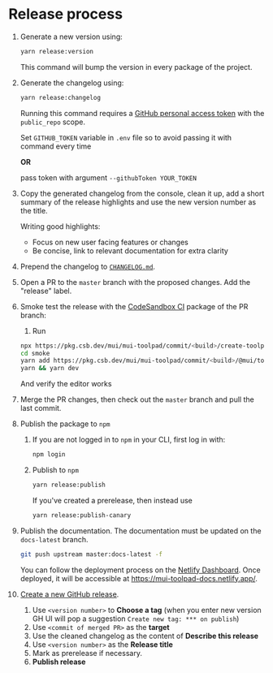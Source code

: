 # Release process

1. Generate a new version using:

   ```bash
   yarn release:version
   ```

   This command will bump the version in every package of the project.

1. Generate the changelog using:

   ```bash
   yarn release:changelog
   ```

   Running this command requires a [GitHub personal access token](https://docs.github.com/en/authentication/keeping-your-account-and-data-secure/creating-a-personal-access-token) with the `public_repo` scope.

   Set `GITHUB_TOKEN` variable in `.env` file so to avoid passing it with command every time

   **OR**

   pass token with argument `--githubToken YOUR_TOKEN`

1. Copy the generated changelog from the console, clean it up, add a short summary of the release highlights and use the new version number as the title.

   Writing good highlights:

   - Focus on new user facing features or changes
   - Be concise, link to relevant documentation for extra clarity

1. Prepend the changelog to [`CHANGELOG.md`](./CHANGELOG.md).

1. Open a PR to the `master` branch with the proposed changes. Add the "release" label.

1. Smoke test the release with the [CodeSandbox CI](https://ci.codesandbox.io/status/mui/mui-toolpad) package of the PR branch:

   1. Run

   ```bash
   npx https://pkg.csb.dev/mui/mui-toolpad/commit/<build>/create-toolpad-app smoke
   cd smoke
   yarn add https://pkg.csb.dev/mui/mui-toolpad/commit/<build>/@mui/toolpad -S
   yarn && yarn dev
   ```

   And verify the editor works

1. Merge the PR changes, then check out the `master` branch and pull the last commit.

1. Publish the package to `npm`

   1. If you are not logged in to `npm` in your CLI, first log in with:

      ```bash
      npm login
      ```

   1. Publish to `npm`

      ```bash
      yarn release:publish
      ```

      If you've created a prerelease, then instead use

      ```bash
      yarn release:publish-canary
      ```

1. Publish the documentation. The documentation must be updated on the `docs-latest` branch.

   ```bash
   git push upstream master:docs-latest -f
   ```

   You can follow the deployment process on the [Netlify Dashboard](https://app.netlify.com/sites/mui-toolpad-docs/deploys?filter=docs-latest). Once deployed, it will be accessible at https://mui-toolpad-docs.netlify.app/.

1. [Create a new GitHub release](https://github.com/mui/mui-toolpad/releases/new).

   1. Use `<version number>` to **Choose a tag** (when you enter new version GH UI will pop a suggestion `Create new tag: *** on publish`)
   1. Use `<commit of merged PR>` as the **target**
   1. Use the cleaned changelog as the content of **Describe this release**
   1. Use `<version number>` as the **Release title**
   1. Mark as prerelease if necessary.
   1. **Publish release**
